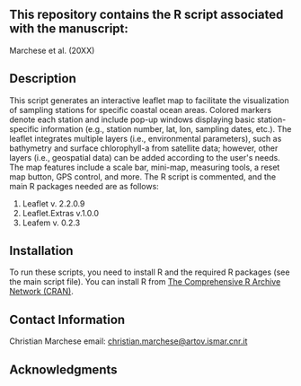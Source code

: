 ## This repository contains the R script associated with the manuscript:
  
Marchese et al. (20XX)

## Description
This script generates an interactive leaflet map to facilitate the visualization of sampling stations for specific coastal ocean areas. 
Colored markers denote each station and include pop-up windows displaying basic station-specific information (e.g., station number, lat, lon, sampling dates, etc.). 
The leaflet integrates multiple layers (i.e., environmental parameters), such as bathymetry and surface chlorophyll-a from satellite data; however, other layers (i.e., geospatial data) can be added according to the user's needs. 
The map features include a scale bar, mini-map, measuring tools, a reset map button, GPS control, and more. The R script is commented, and the main R packages needed are as follows:

1. Leaflet v. 2.2.0.9
2. Leaflet.Extras v.1.0.0
3. Leafem v. 0.2.3

## Installation

To run these scripts, you need to install R and the required R packages (see the main script file). You can install R from [The Comprehensive R Archive Network (CRAN)](https://cran.r-project.org/).

## Contact Information
Christian Marchese
email: christian.marchese@artov.ismar.cnr.it

## Acknowledgments
